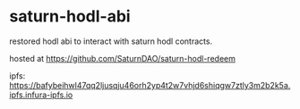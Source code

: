 # saturn-hodl-abi

restored hodl abi to interact with saturn hodl contracts.

hosted at https://github.com/SaturnDAO/saturn-hodl-redeem

ipfs: https://bafybeihwl47qq2ljusqju46orh2yp4t2w7vhjd6shiqgw7ztly3m2b2k5a.ipfs.infura-ipfs.io

